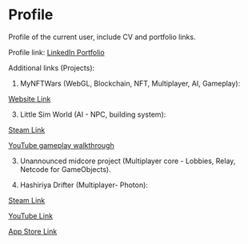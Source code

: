 # Profile
Profile of the current user, include CV and portfolio links.

Profile link:
[LinkedIn Portfolio](https://www.linkedin.com/in/anton-cernyavskiy-8a7995209/details/projects/)

Additional links (Projects):
1. MyNFTWars (WebGL, Blockchain, NFT, Multiplayer, AI, Gameplay):

[Website Link](https://www.mynftwars.com/)

3. Little Sim World (AI - NPC, building system):

[Steam Link](https://store.steampowered.com/app/1429880/Little_Sim_World/)

[YouTube gameplay walkthrough](https://www.youtube.com/watch?v=f4q46HIgAWk)

3. Unannounced midcore project (Multiplayer core - Lobbies, Relay, Netcode for GameObjects).

4. Hashiriya Drifter (Multiplayer- Photon):

[Steam Link](https://store.steampowered.com/app/1336560/Hashiriya_DrifterOnline_Drift_Racing_Multiplayer_DRIFTDRAGRACING/)

[YouTube Link](https://www.youtube.com/watch?v=YnwUhDi3dQk)

[App Store Link](https://apps.apple.com/us/app/hashiriya-drifter-car-games/id1467291840)
